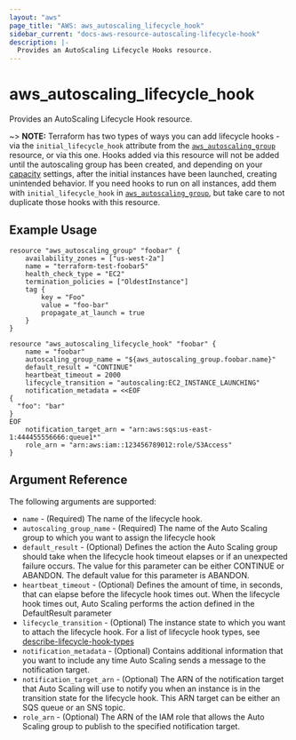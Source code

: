 ```yaml
---
layout: "aws"
page_title: "AWS: aws_autoscaling_lifecycle_hook"
sidebar_current: "docs-aws-resource-autoscaling-lifecycle-hook"
description: |-
  Provides an AutoScaling Lifecycle Hooks resource.
---
```


# aws\_autoscaling\_lifecycle\_hook

Provides an AutoScaling Lifecycle Hook resource.

~> **NOTE:** Terraform has two types of ways you can add lifecycle hooks - via
the `initial_lifecycle_hook` attribute from the
[`aws_autoscaling_group`](/docs/providers/aws/r/autoscaling_group.html)
resource, or via this one. Hooks added via this resource will not be added
until the autoscaling group has been created, and depending on your
[capacity](/docs/providers/aws/r/autoscaling_group.html#waiting-for-capacity)
settings, after the initial instances have been launched, creating unintended
behavior. If you need hooks to run on all instances, add them with
`initial_lifecycle_hook` in
[`aws_autoscaling_group`](/docs/providers/aws/r/autoscaling_group.html),
but take care to not duplicate those hooks with this resource.

## Example Usage

```
resource "aws_autoscaling_group" "foobar" {
    availability_zones = ["us-west-2a"]
    name = "terraform-test-foobar5"
    health_check_type = "EC2"
    termination_policies = ["OldestInstance"]
    tag {
        key = "Foo"
        value = "foo-bar"
        propagate_at_launch = true
    }
}

resource "aws_autoscaling_lifecycle_hook" "foobar" {
    name = "foobar"
    autoscaling_group_name = "${aws_autoscaling_group.foobar.name}"
    default_result = "CONTINUE"
    heartbeat_timeout = 2000
    lifecycle_transition = "autoscaling:EC2_INSTANCE_LAUNCHING"
    notification_metadata = <<EOF
{
  "foo": "bar"
}
EOF
    notification_target_arn = "arn:aws:sqs:us-east-1:444455556666:queue1*"
    role_arn = "arn:aws:iam::123456789012:role/S3Access"
}
```

## Argument Reference

The following arguments are supported:

* `name` - (Required) The name of the lifecycle hook.
* `autoscaling_group_name` - (Required) The name of the Auto Scaling group to which you want to assign the lifecycle hook
* `default_result` - (Optional) Defines the action the Auto Scaling group should take when the lifecycle hook timeout elapses or if an unexpected failure occurs. The value for this parameter can be either CONTINUE or ABANDON. The default value for this parameter is ABANDON.
* `heartbeat_timeout` - (Optional) Defines the amount of time, in seconds, that can elapse before the lifecycle hook times out. When the lifecycle hook times out, Auto Scaling performs the action defined in the DefaultResult parameter
* `lifecycle_transition` - (Optional) The instance state to which you want to attach the lifecycle hook. For a list of lifecycle hook types, see [describe-lifecycle-hook-types](https://docs.aws.amazon.com/cli/latest/reference/autoscaling/describe-lifecycle-hook-types.html#examples)
* `notification_metadata` - (Optional) Contains additional information that you want to include any time Auto Scaling sends a message to the notification target.
* `notification_target_arn` - (Optional) The ARN of the notification target that Auto Scaling will use to notify you when an instance is in the transition state for the lifecycle hook. This ARN target can be either an SQS queue or an SNS topic.
* `role_arn` - (Optional) The ARN of the IAM role that allows the Auto Scaling group to publish to the specified notification target.
